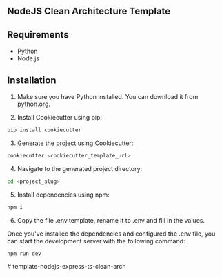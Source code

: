 ## NodeJS Clean Architecture Template

## Requirements

- Python
- Node.js

## Installation

1. Make sure you have Python installed. You can download it from [python.org](https://www.python.org/).

2. Install Cookiecutter using pip:

```bash
pip install cookiecutter
```

3. Generate the project using Cookiecutter:

```bash
cookiecutter <cookiecutter_template_url>
```

4. Navigate to the generated project directory:

```bash
cd <project_slug>
```

5. Install dependencies using npm:

```bash
npm i
```

6. Copy the file .env.template, rename it to .env and fill in the values.


Once you've installed the dependencies and configured the .env file, you can start the development server with the following command:

```bash
npm run dev
```
#   t e m p l a t e - n o d e j s - e x p r e s s - t s - c l e a n - a r c h  
 